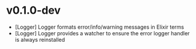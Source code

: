 # v0.1.0-dev

* [Logger] Logger formats error/info/warning messages in Elixir terms
* [Logger] Logger provides a watcher to ensure the error logger handler is always reinstalled
